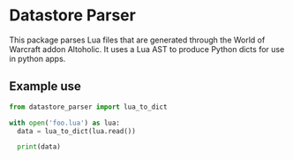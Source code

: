 # Datastore Parser

This package parses Lua files that are generated through the World of Warcraft addon Altoholic. It uses a Lua AST to produce Python dicts for use in python apps.

## Example use

```python
from datastore_parser import lua_to_dict

with open('foo.lua') as lua:
  data = lua_to_dict(lua.read())

  print(data)
```
